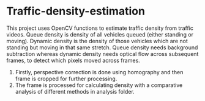 # Traffic-density-estimation
This project uses OpenCV functions to estimate traffic density from traffic videos. Queue density is density of all vehicles queued (either standing or moving). Dynamic density is the density of those vehicles which are not standing but moving in that same stretch. Queue density needs background subtraction whereas dynamic density needs optical flow across subsequent frames, to detect which pixels moved across frames. 
1. Firstly, perspective correction is done using homography and then frame is cropped for further processing.
2. The frame is processed for calculating density with a comparative analysis of different methods in analysis folder. 
